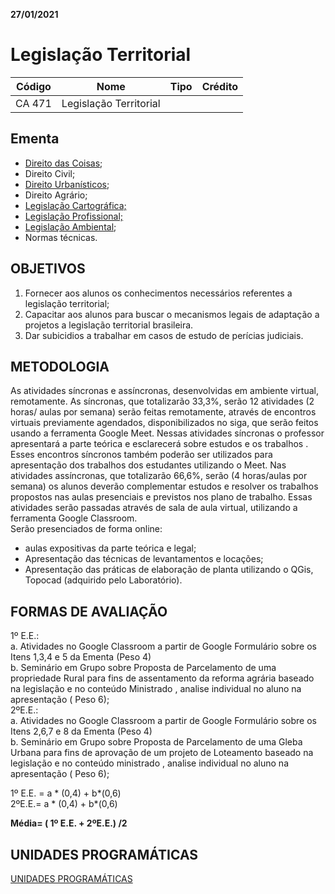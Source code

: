 <p><strong>27/01/2021</strong></p>
<h1 id="legislação-territorial">Legislação Territorial</h1>

<table>
<thead>
<tr>
<th align="center">Código</th>
<th align="center">Nome</th>
<th align="center">Tipo</th>
<th align="center">Crédito</th>
</tr>
</thead>
<tbody>
<tr>
<td align="center">CA 471</td>
<td align="center">Legislação Territorial</td>
<td align="center"></td>
<td align="center"></td>
</tr>
</tbody>
</table><h2 id="ementa">Ementa</h2>
<ul>
<li><a href="https://github.com/ErisonBarros/LegislacaoTerritorial/blob/master/README3.md">Direito das Coisas</a>;</li>
<li>Direito Civil;</li>


<li><a href="https://github.com/ErisonBarros/LegislacaoTerritorial/blob/master/Estatuto%20da%20Cidade.md">Direito Urbanísticos</a>;</li>
<li>Direito Agrário;</li>

<li><a
href="https://github.com/ErisonBarros/LegislacaoTerritorial/blob/master/REAME4.md">Legislação Cartográfica;</li>
<li>Legislação Profissional;</li>
<li><a href="https://github.com/ErisonBarros/LegislacaoTerritorial/blob/master/README2.md" title="Legislação Ambiental">Legislação Ambiental</a>;</li>
<li>Normas técnicas.</li>
</ul>
<h2 id="objetivos">OBJETIVOS</h2>
<ol>
<li>Fornecer aos alunos os conhecimentos necessários referentes a legislação territorial;</li>
<li>Capacitar aos alunos para buscar o mecanismos legais de adaptação a projetos a legislação territorial brasileira.</li>
<li>Dar subicidios a trabalhar em casos de estudo de perícias judiciais.</li>
</ol>
<h2 id="metodologia">METODOLOGIA</h2>
<p>As atividades síncronas e assíncronas, desenvolvidas em ambiente virtual, remotamente. As síncronas, que totalizarão 33,3%, serão 12 atividades  (2 horas/ aulas por semana) serão feitas remotamente, através de encontros virtuais previamente agendados, disponibilizados no siga, que serão feitos usando a ferramenta Google Meet. Nessas atividades síncronas o professor  apresentará a parte teórica e esclarecerá sobre estudos e os trabalhos . Esses encontros síncronos também poderão ser utilizados para apresentação dos trabalhos dos estudantes utilizando o Meet. Nas atividades assíncronas, que totalizarão 66,6%, serão  (4 horas/aulas por semana) os alunos deverão complementar estudos e resolver os trabalhos propostos nas aulas  presenciais e previstos nos plano de trabalho. Essas atividades serão passadas através de sala de aula virtual, utilizando a ferramenta Google Classroom.<br>
Serão presenciados de forma online:</p>
<ul>
<li>aulas expositivas da parte teórica  e legal;</li>
<li>Apresentação das técnicas de levantamentos e locações;</li>
<li>Apresentação das práticas de elaboração de planta utilizando o QGis, Topocad (adquirido pelo Laboratório).</li>
</ul>
<h2 id="formas-de-avaliação">FORMAS DE AVALIAÇÃO</h2>
<p>1º E.E.:<br>
a.	Atividades no Google Classroom a partir de Google Formulário sobre os Itens 1,3,4 e 5 da Ementa  (Peso 4)<br>
b.	Seminário em Grupo sobre Proposta de Parcelamento de uma propriedade Rural para fins de assentamento da reforma agrária baseado na legislação e no conteúdo Ministrado , analise individual no aluno na apresentação ( Peso 6);<br>
2ºE.E.:<br>
a.	Atividades no Google Classroom a partir de Google Formulário sobre os Itens 2,6,7 e 8 da Ementa  (Peso 4)<br>
b.	Seminário em Grupo sobre Proposta de Parcelamento de uma Gleba Urbana para fins de aprovação de um projeto de Loteamento  baseado na legislação e no conteúdo ministrado , analise individual no aluno na apresentação ( Peso 6);</p>
<p>1º E.E. =  a * (0,4) + b*(0,6)<br>
2ºE.E.=  a * (0,4) + b*(0,6)</p>
<p><strong>Média= ( 1º E.E. + 2ºE.E.) /2</strong></p>
<h2 id="unidades-programáticas">UNIDADES PROGRAMÁTICAS</h2>
<p><a href="http://https://1drv.ms/x/s!AjO4oAHV5BZuioozg3Ez9_Rd86UWbg?e=sxfTQx" title="UNIDADES PROGRAMÁTICAS">UNIDADES PROGRAMÁTICAS</a></p>

<!--stackedit_data:
eyJoaXN0b3J5IjpbMzU5NDYwMTY3LC03NzQxMzM1NzcsLTEwND
kxNjY0MDVdfQ==
-->